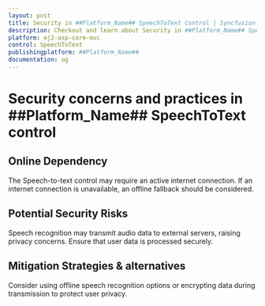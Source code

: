 ```yaml
---
layout: post
title: Security in ##Platform_Name## SpeechToText Control | Syncfusion
description: Checkout and learn about Security in ##Platform_Name## SpeechToText control of Syncfusion Essential JS 2 and more.
platform: ej2-asp-core-mvc
control: SpeechToText
publishingplatform: ##Platform_Name##
documentation: ug
---
```


# Security concerns and practices in ##Platform_Name## SpeechToText control

## Online Dependency

The Speech-to-text control may require an active internet connection. If an internet connection is unavailable, an offline fallback should be considered.

## Potential Security Risks

Speech recognition may transmit audio data to external servers, raising privacy concerns. Ensure that user data is processed securely.

## Mitigation Strategies & alternatives

Consider using offline speech recognition options or encrypting data during transmission to protect user privacy.
